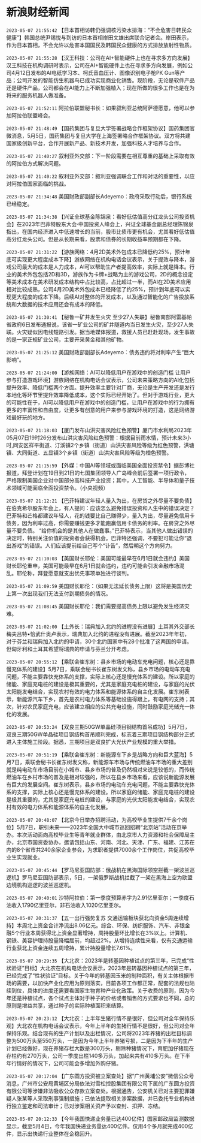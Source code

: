 # 新浪财经新闻
`2023-05-07 21:55:42` 【日本首相访韩仍强调核污染水排海：“不会危害日韩民众健康”】韩国总统尹锡悦与到访的日本首相岸田文雄出席联合记者会。岸田表示，作为日本首相，不会允许以危害本国国民及韩国民众健康的方式排放放射性物质。

`2023-05-07 21:55:28` 【汉王科技：公司在AI+智能硬件上也在寻求多方向发展】汉王科技在机构调研时表示，公司在AI+智能硬件上也在寻求多方向发展，例如公司4月12日发布的AI电纸学习本、柯氏音血压计、图像识别电子枪PK Gun等产品；公司开发的智能仿生机器鸟已成功实现商业化销售。现阶段，无论是软件产品还是硬件产品，公司都会在AI能力上不断加强植入；现在所做的很多工作也是在为将来的服务机器人做准备。

`2023-05-07 21:52:11` 阿拉伯联盟秘书长：如果叙利亚总统阿萨德愿意，他可以参加阿拉伯联盟峰会。

`2023-05-07 21:48:49` 【国药集团与复旦大学签署战略合作框架协议】国药集团官微消息，5月5日，国药集团与复旦大学在上海签署略合作框架协议。双方将共建国家级创新平台，合作开展新产品、新技术开发，加强科技人才培养与合作。

`2023-05-07 21:40:27` 叙利亚外交部：下一阶段需要在相互尊重的基础上采取有效的阿拉伯方式解决问题。

`2023-05-07 21:40:22` 叙利亚外交部：叙利亚强调联合工作和对话的重要性，以应对阿拉伯国家面临的挑战。

`2023-05-07 21:34:48` 美国财政部副部长Adeyemo：政府采取行动后，银行系统已经稳定。

`2023-05-07 21:34:38` 【兴证全球基金陈锦泉：看好低估值高分红龙头公司投资机会】在2023年巴菲特股东大会·中国投资人峰会上，兴证全球基金副总经理陈锦泉指出，在国内经济进入中低速增长的当前，股市比债市更有机会，尤其看好低估值高分红龙头公司。但是从长期来看，股票和债券的长期收益率预期都在下降。

`2023-05-07 21:31:22` 【游族网络：4月2D美术外包成本已降低约25%，预计年底可实现更大程度成本下降】游族网络在机构电话会议表示，关于提效与降本，游戏公司最大的成本是人力成本，AI可以帮助生产者提高效率，实际上就是降本。行业的美术外包包括2D和3D，游族作为卡牌+战略为主的游戏公司，2D的概念设定等美术成本在美术研发成本结构中占比较高，占比超过一半，而AI在2D美术应用相对比较成熟，公司4月2D美术外包成本已经降低了约25%，预计到年底可以实现更大程度的成本下降。后续AI对整体的开发成本，以及通过智能化的广告投放系统和大数据的技术应用还会有成本的降低。

`2023-05-07 21:30:41` 【秘鲁一矿井发生火灾 至少27人失联】秘鲁南部阿雷基帕省政府6日发布通报说，该省一矿业公司的矿井隧道内当日发生火灾，至少27人失联。火灾疑似因电线短路引发。据当地媒体报道，救援人员已赶赴现场，发生事故的是一家正规矿业公司，主要开采黄金和其他矿物。

`2023-05-07 21:25:12` 美国财政部副部长Adeyemo：债务违约将对利率产生“巨大影响”。

`2023-05-07 21:24:00` 【游族网络：AI可以降低用户在游戏中的创造门槛 让用户参与打造游戏环境】游族网络在机构电话会议表示，公司未来策略方向的AI化包括提升效率、降低门槛两个方面。提升效率主要针对厂商，无论是生产开发还是发行本地化等环节里提升效率降低成本，这个实际已经开始了。但对于游戏行业，更大的可能性在于，AI可以降低用户在游戏中的创造门槛，让用户在游戏中的行为拥有更多的丰富性和自由度，让更多有创意的用户来参与游戏环境的打造，这是网络游戏最好玩的地方。

`2023-05-07 21:18:03` 【厦门发布山洪灾害风险红色预警】厦门市水利局2023年05月07日19时26分发布山洪灾害风险红色预警：根据目前雨水情，预计未来3小时,同安区祥平街道、汀溪镇2个乡镇（街道）山洪灾害风险等级为红色预警，洪塘镇、大同街道、五显镇3个乡镇（街道）山洪灾害风险等级为橙色预警。

`2023-05-07 21:15:59` 【外媒：中国AI等领域或面临美国全面投资禁令】据彭博社报道，拜登计划在19日到21日的七国集团领导人广岛峰会前后签署一项行政令，严格限制美国企业对中国部分高科技产业投资；其中，人工智能、半导体和量子技术领域可能面临全面投资禁令。（小央视频）

`2023-05-07 21:12:21` 【巴菲特建议年轻人量入为出，在房贷之外尽量不要负债】在伯克希尔股东年会上，有人提问：应该怎么避免错误投资和人生中的错误决定？巴菲特和芒格都建议年轻人，花的钱要比自己赚得少，量入为出，尽量避免信用卡债务，因为利率过高，你需要赚钱更多才能跑赢信用卡债务的利率。在房贷之外尽量不要负债。 “给你机会的是其他人在做蠢事。”巴菲特表示，当其他人做出错误的决定时，特别关注价值的投资者会获得机会。巴菲特还强调，不要犯可能让你“退出游戏”的错误。人们应该提前给自己写个“讣告”，然后朝这个方向努力。

`2023-05-07 21:10:03` 【美国财长耶伦：美国可能最早在6月1日就会违约】美国财长耶伦重申，美国可能最早在6月1日就会违约，违约可能会引发金融市场混乱。耶伦称，拜登愿意就支出优先事项单独进行谈判。

`2023-05-07 21:09:59` 美国财长耶伦：（如果无法延长债务上限）这将是美国历史上第一次出现我们无法支付到期债务的情况。

`2023-05-07 21:08:45` 美国财长耶伦：我们需要提高债务上限以避免发生经济灾难。

`2023-05-07 21:02:00` 【土外长：瑞典加入北约的进程没有进展】土耳其外交部长梅夫吕特•恰武什奥卢表示，瑞典加入北约的进程没有进展。截至2023年年初，对于芬兰和瑞典加入北约的申请，30个北约国家中有28个批准了这两国的申请。但匈牙利和土耳其希望将瑞典的申请与芬兰分开考虑。

`2023-05-07 20:55:12` 【乘联会崔东树：县乡市场的电动车充电问题，核心还是靠慢充体系的建设】5月7日，乘联会秘书长崔东树发文称，县乡市场的电动车充电问题，不能主要靠快充体系的支撑，实际上核心还是慢充体系的建设。所以家庭的储能、家庭充电桩的建设是极其重要的，尤其是家庭充电桩的建设，与家庭的光伏太阳能发电结合，实现农村有效的电力体系和能源体系的自主化发展。崔东树表示，新能源汽车下乡，首先是农村电力体系等基础设施得跟上，有电网的支持；其次，针对农民家庭充电，应该建立相应的公共充电设施，同时鼓励家庭光储充一体化的发展。

`2023-05-07 20:53:24` 【双良三期50GW单晶硅项目钢结构首吊成功】5月7日，双良三期50GW单晶硅项目钢结构首吊顺利完成，标志着三期项目钢结构部分正式进入主体施工阶段。据悉，三期项目是双良扩大光伏产业规模的重大举措。

`2023-05-07 20:51:19` 【乘联会崔东树：新能源车下乡是战略方向和巨大蓝海】5月7日，乘联会秘书长崔东树发文称，新能源车市场与传统燃油车市场的重大差别就是纯电动车市场目前在小城市、县乡市场的普及仍然相对来说是较低的，而传统燃油车在乡村市场的普及是相对较强的，所以在县乡市场来看，应该说新能源发展有巨大的发展空间。崔东树表示，县乡市场的电动车充电问题，不能主要靠快充体系的支撑，实际上核心还是慢充体系的建设。所以家庭的储能、家庭充电桩的建设是极其重要的，尤其是家庭充电桩的建设，与家庭的光伏太阳能发电结合，实现农村有效的电力体系和能源体系的自主化发展。

`2023-05-07 20:48:07` 【北京今日举办招聘活动，为高校毕业生提供7千余个岗位】5月7日，职引未来——2023年全国大中城市巡回招聘“北京站”活动在京举办。本次活动面向高校毕业生等青年就业群体，由北京市人力资源和社会保障局主办，北京市国资委协办，邀请包括山东、河南、河北、天津、广东、福建、江苏在内的8个省市共240余家企业参会，为求职者提供7000余个工作岗位，共促高校毕业生实现就业。

`2023-05-07 20:45:44` 【罗马尼亚国防部：俄战机在黑海国际领空拦截一架波兰巡逻机】罗马尼亚国防部表示，5日，一架俄罗斯战机拦截了一架在黑海上空为欧盟边境机构巡逻的波兰巡逻机。

`2023-05-07 20:40:01` 沙特阿拉伯：第一季度预算赤字为2.91亿里亚尔；一季度石油收入1790亿里亚尔，非石油收入1020亿里亚尔。

`2023-05-07 20:31:37` 【五一出行强势复苏 交通运输板块获北向资金5周连续增持】本周北上资金合计净流出8.06亿元。综合、环保、纺织服饰、汽车、非银金融5个行业本周获得北上资金显著增持，周持股量环比增长在3%以上。计算机、钢铁、美容护理持股量降幅居前，均超过2%。从增持连续性来看，仅有交通运输行业获北上资金连续五周增持，累计持股量增长7.61%。

`2023-05-07 20:29:35` 【大北农：2023年是转基因种植试点的第三年，已完成“性状验证”目标】大北农在机构电话会议表示，2023年是转基因种植试点的第三年，已经完成了“性状验证”目标。关于今年的转基因玉米的制种面积，有关主体根据市场的需要，以加快产业化应用为原则落实，目前各项工作都正常，配套的法规也陆续到位，具体的进度还需要看国家生物育种产业化政策。关于收费的原则，因为今年还是种植试点，各个试点主体对于种子的价格或者销售的方式要求也不同，总的原则是增益共享，通过种子的实际种植面积来结算。

`2023-05-07 20:23:12` 【大北农：上半年生猪行情不是很好，但公司对全年保持乐观】大北农在机构电话会议表示，今年上半年的生猪行情不是很好，但公司对全年保持乐观。结合现有的生产计划以及出栏情况，公司将2023年养猪的出栏目标调整为500万头至550万头，一是因为今年上半年养猪亏损，二是因为下半年的生产计划已经做好，现在养猪存栏大数是300万头，剔除种猪情况下，育肥加仔猪现在存栏约有270万头，公司一季度出栏140多万头，加起来共有410多万头。在下半年行情好的情况下，公司可能会多增加外购仔猪。

`2023-05-07 20:17:04` 【广东圆方投资被立案查处】据“广州黄埔公安”微信公众号消息，广州市公安局黄埔区分局依法对雪松控股集团有限公司下属的广东圆方投资有限公司等涉嫌非法吸收公众存款立案查处。根据通告，公安机关已对主要犯罪嫌疑人张某等人采取刑事强制措施；已依法提取相关涉案数据，并已委托专业机构进行独立鉴定和司法审计；已对涉案相关资产予以查封、扣押、冻结。

`2023-05-07 20:12:33` 【今年我国快递业务量已达400亿件】国家邮政局监测数据显示，截至5月4日，今年我国快递业务量达400亿件。仅用4个多月就完成400亿件，显示出快递行业整体在企稳回升。

